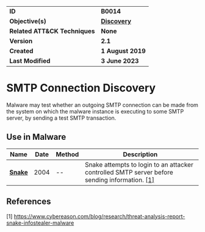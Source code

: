 <table>
<tr>
<td><b>ID</b></td>
<td><b>B0014</b></td>
</tr>
<tr>
<td><b>Objective(s)</b></td>
<td><b><a href="../discovery">Discovery</a></b></td>
</tr>
<tr>
<td><b>Related ATT&CK Techniques</b></td>
<td><b>None</b></td>
</tr>
<tr>
<td><b>Version</b></td>
<td><b>2.1</b></td>
</tr>
<tr>
<td><b>Created</b></td>
<td><b>1 August 2019</b></td>
</tr>
<tr>
<td><b>Last Modified</b></td>
<td><b>3 June 2023</b></td>
</tr>
</table>


# SMTP Connection Discovery

Malware may test whether an outgoing SMTP connection can be made from the system on which the malware instance is executing to some SMTP server, by sending a test SMTP transaction. 

## Use in Malware

Name|Date|Method|Description|
|---|---|---|---|
|[**Snake**](../xample-malware/snake.md)|2004|--|Snake attempts to login to an attacker controlled SMTP server before sending information. [[1]](#1)|

## References

<a name="1">[1]</a> https://www.cybereason.com/blog/research/threat-analysis-report-snake-infostealer-malware